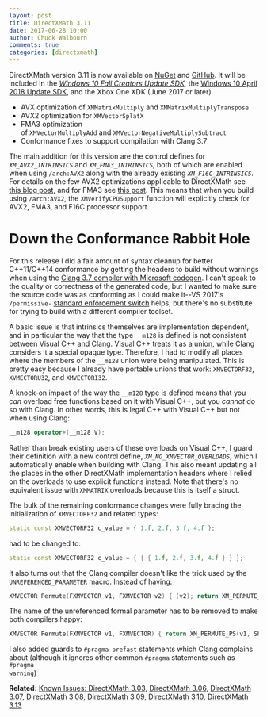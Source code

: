 ```yaml
---
layout: post
title: DirectXMath 3.11
date: 2017-06-28 10:00
author: Chuck Walbourn
comments: true
categories: [directxmath]
---
```

DirectXMath version 3.11 is now available on <a href="https://www.nuget.org/packages/directxmath/3.1.1">NuGet</a> and <a href="https://github.com/Microsoft/DirectXMath">GitHub</a>. It will be included in the <a href="https://walbourn.github.io/windows-10-fall-creators-update-sdk/"><em>Windows 10 Fall Creators Update SDK</em></a>, the <a href="https://walbourn.github.io/windows-10-april-2018-update-sdk/">Windows 10 April 2018 Update SDK</a>, and the Xbox One XDK (June 2017 or later).
<!--more-->

<ul>
 	<li>AVX optimization of <code>XMMatrixMultiply</code> and <code>XMMatrixMultiplyTranspose</code></li>
 	<li>AVX2 optimization for <code>XMVectorSplatX</code></li>
 	<li>FMA3 optimization of <code>XMVectorMultiplyAdd</code> and <code>XMVectorNegativeMultiplySubtract</code></li>
 	<li>Conformance fixes to support compilation with Clang 3.7</li>
</ul>

The main addition for this version are the control defines for <code>_XM_AVX2_INTRINSICS_</code> and <code>_XM_FMA3_INTRINSICS_</code>, both of which are enabled when using <code>/arch:AVX2</code> along with the already existing <code>_XM_F16C_INTRINSICS_</code>. For details on the few AVX2 optimizations applicable to DirectXMath see <a href="https://walbourn.github.io/directxmath-avx2/">this blog post,</a> and for FMA3 see <a href="https://walbourn.github.io/directxmath-f16c-and-fma/">this post</a>. This means that when you build using ``/arch:AVX2``, the <code>XMVerifyCPUSupport</code> function will explicitly check for AVX2, FMA3, and F16C processor support.

<h1>Down the Conformance Rabbit Hole</h1>

For this release I did a fair amount of syntax cleanup for better C++11/C++14 conformance by getting the headers to build without warnings when using the <a href="https://devblogs.microsoft.com/cppblog/clang-with-microsoft-codegen-in-vs-2015-update-1/">Clang 3.7 compiler with Microsoft codegen</a>. I can't speak to the quality or correctness of the generated code, but I wanted to make sure the source code was as conforming as I could make it--VS 2017's <code>/permissive-</code> <a href="https://devblogs.microsoft.com/cppblog/permissive-switch/">standard enforcement switch</a> helps, but there's no substitute for trying to build with a different compiler toolset.

A basic issue is that intrinsics themselves are implementation dependent, and in particular the way that the type ``__m128`` is defined is not consistent between Visual C++ and Clang. Visual C++ treats it as a union, while Clang considers it a special opaque type. Therefore, I had to modify all places where the members of the ``__m128`` union were being manipulated. This is pretty easy because I already have portable unions that work: <code>XMVECTORF32</code>, <code>XVMECTORU32</code>, and <code>XMVECTORI32</code>.

A knock-on impact of the way the ``__m128`` type is defined means that you <em>can</em> overload free functions based on it with Visual C++, but you <em>cannot</em> do so with Clang. In other words, this is legal C++ with Visual C++ but not when using Clang:

```cpp
__m128 operator+(__m128 V);
```

Rather than break existing users of these overloads on Visual C++, I guard their definition with a new control define, <code>_XM_NO_XMVECTOR_OVERLOADS_</code>, which I automatically enable when building with Clang. This also meant updating all the places in the other DirectXMath implementation headers where I relied on the overloads to use explicit functions instead. Note that there's no equivalent issue with <code>XMMATRIX</code> overloads because this is itself a struct.

The bulk of the remaining conformance changes were fully bracing the initialization of <code>XMVECTORF32</code> and related types:

```cpp
static const XMVECTORF32 c_value = { 1.f, 2.f, 3.f, 4.f };
```

had to be changed to:

```cpp
static const XMVECTORF32 c_value = { { { 1.f, 2.f, 3.f, 4.f } } };
```

It also turns out that the Clang compiler doesn't like the trick used by the <code>UNREFERENCED_PARAMETER</code> macro. Instead of having:

```cpp
XMVECTOR Permute(FXMVECTOR v1, FXMVECTOR v2) { (v2); return XM_PERMUTE_PS(v1, Shuffle); }
```

The name of the unreferenced formal parameter has to be removed to make both compilers happy:

```cpp
XMVECTOR Permute(FXMVECTOR v1, FXMVECTOR) { return XM_PERMUTE_PS(v1, Shuffle); }
```

I also added guards to <code>#pragma prefast</code> statements which Clang complains about (although it ignores other common <code>#pragma</code> statements such as <code>#pragma warning</code>)

<b>Related:</b> <a href="https://walbourn.github.io/known-issues-directxmath-3-03/">Known Issues: DirectXMath 3.03</a>, <a href="https://walbourn.github.io/directxmath-3-06/">DirectXMath 3.06</a>, <a href="https://walbourn.github.io/directxmath-3-07/">DirectXMath 3.07</a>, <a href="https://walbourn.github.io/directxmath-3-08/">DirectXMath 3.08</a>, <a href="https://walbourn.github.io/directxmath-3-09/">DirectXMath 3.09</a>, <a href="https://walbourn.github.io/directxmath-3-10/">DirectXMath 3.10</a>, <a href="https://walbourn.github.io/directxmath-3-13/">DirectXMath 3.13</a>

